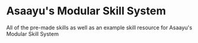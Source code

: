# Asaayu's Modular Skill System
All of the pre-made skills as well as an example skill resource for Asaayu's Modular Skill System
